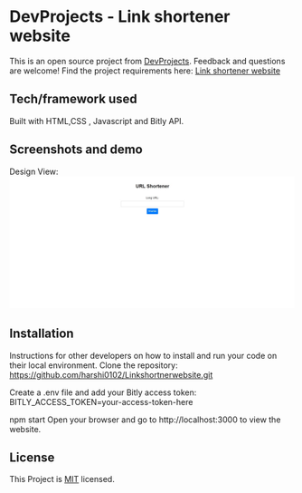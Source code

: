 # DevProjects - Link shortener website

This is an open source project from [DevProjects](http://www.codementor.io/projects). Feedback and questions are welcome!
Find the project requirements here: [Link shortener website](https://www.codementor.io/projects/web/link-shortener-website-brqjanf6zq)

## Tech/framework used
Built with HTML,CSS , Javascript and Bitly API.

## Screenshots and demo
Design View: <img src="Screenshot_4.jpg" alt="screenshot" width="650" height="auto">
## Installation
Instructions for other developers on how to install and run your code on their local environment.
Clone the repository: https://github.com/harshi0102/Linkshortnerwebsite.git

Create a .env file and add your Bitly access token:
BITLY_ACCESS_TOKEN=your-access-token-here

npm start
Open your browser and go to http://localhost:3000 to view the website.
## License
This Project is [MIT](https://github.com/harshi0102/Linkshortnerwebsite/blob/main/LICENSE) licensed.
